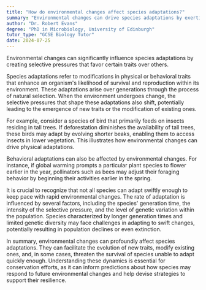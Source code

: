 ```yaml
---
title: "How do environmental changes affect species adaptations?"
summary: "Environmental changes can drive species adaptations by exerting selective pressures that favour certain traits over others."
author: "Dr. Robert Evans"
degree: "PhD in Microbiology, University of Edinburgh"
tutor_type: "GCSE Biology Tutor"
date: 2024-07-25
---
```


Environmental changes can significantly influence species adaptations by creating selective pressures that favor certain traits over others.

Species adaptations refer to modifications in physical or behavioral traits that enhance an organism's likelihood of survival and reproduction within its environment. These adaptations arise over generations through the process of natural selection. When the environment undergoes change, the selective pressures that shape these adaptations also shift, potentially leading to the emergence of new traits or the modification of existing ones.

For example, consider a species of bird that primarily feeds on insects residing in tall trees. If deforestation diminishes the availability of tall trees, these birds may adapt by evolving shorter beaks, enabling them to access insects in lower vegetation. This illustrates how environmental changes can drive physical adaptations.

Behavioral adaptations can also be affected by environmental changes. For instance, if global warming prompts a particular plant species to flower earlier in the year, pollinators such as bees may adjust their foraging behavior by beginning their activities earlier in the spring.

It is crucial to recognize that not all species can adapt swiftly enough to keep pace with rapid environmental changes. The rate of adaptation is influenced by several factors, including the species' generation time, the intensity of the selective pressure, and the level of genetic variation within the population. Species characterized by longer generation times and limited genetic diversity may face challenges in adapting to swift changes, potentially resulting in population declines or even extinction.

In summary, environmental changes can profoundly affect species adaptations. They can facilitate the evolution of new traits, modify existing ones, and, in some cases, threaten the survival of species unable to adapt quickly enough. Understanding these dynamics is essential for conservation efforts, as it can inform predictions about how species may respond to future environmental changes and help devise strategies to support their resilience.
    